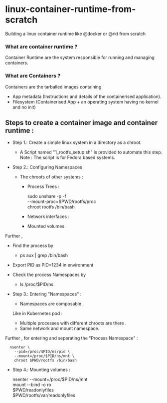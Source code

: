 # linux-container-runtime-from-scratch
Building a linux container runtime like @docker or @rkt from scratch


### What are container runtime ?
Container Runtime are the system responsible for running and managing containers.

### What are Containers ?
Containers are the tarballed images containing 
- App metadata (Instructions and details of the containerised application).
- Filesystem (Containerised App + an operating system having no kernel and no init)

## Steps to create a container image and container runtime : 

- Step 1.: Create a simple linux system in a directory as a chroot.

  - A Script named "1_rootfs_setup.sh" is provided to automate this step. Note : The script is for Fedora based systems.

- Step 2.: Configuring Namespaces 

  - The chroots of other systems :
  
    - Process Trees : 
    
        sudo unshare -p -f \
          --mount-proc=$PWD/rootfs/proc \
          chroot rootfs /bin/bash

    - Network interfaces : 
    
    - Mounted volumes
    
    
Further , 

  - Find the process by 
      - ps aux | grep /bin/bash
  - Export PID as PID=1234 in environment
  - Check the process Namespaces by 
      - ls /proc/$PID/ns

 - Step 3.: Entering "Namespaces" : 
    - Namespaces are composable . 
    
    Like in Kubernetes pod :
    
    - Multiple processes with different chroots are there .
    - Same network and mount namespace.
    
Further , for entering and seperating the "Process Namespace" : 
    
      nsenter \
        --pid=/proc/$PID/ns/pid \
        --mount=/proc/$PID/ns/mnt \
        chroot $PWD/rootfs /bin/bash
    
    
 - Step 4.: Mounting volumes :
 
    nsenter --mount=/proc/$PID/ns/mnt \
      mount --bind -o ro \
      $PWD/readonlyfiles \
      $PWD/rootfs/var/readonlyfiles
      

